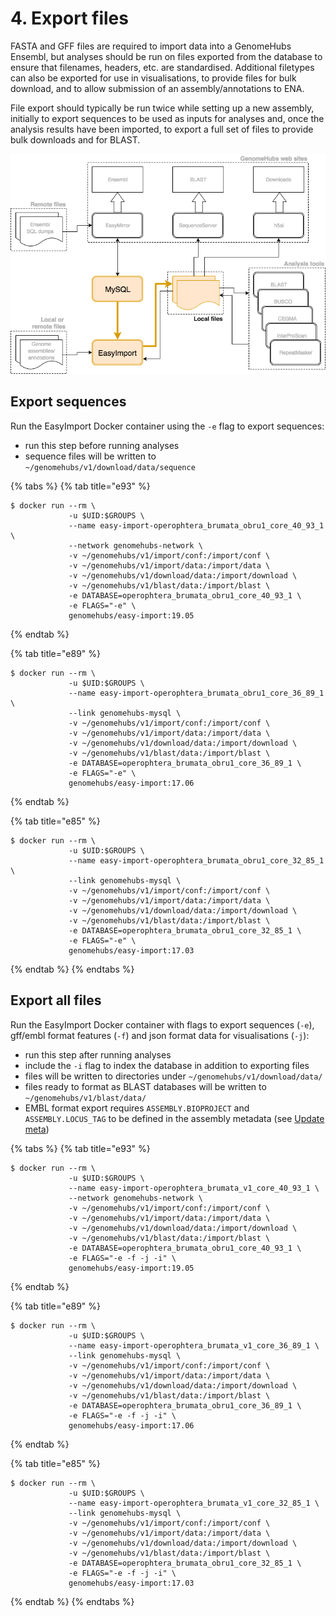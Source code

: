 # 4. Export files

FASTA and GFF files are required to import data into a GenomeHubs Ensembl, but analyses should be run on files exported from the database to ensure that filenames, headers, etc. are standardised. Additional filetypes can also be exported for use in visualisations, to provide files for bulk download, and to allow submission of an assembly/annotations to ENA.

File export should typically be run twice while setting up a new assembly, initially to export sequences to be used as inputs for analyses and, once the analysis results have been imported, to export a full set of files to provide bulk downloads and for BLAST.

![](../.gitbook/assets/GenomeHubs%20export.png)

## Export sequences

Run the EasyImport Docker container using the `-e` flag to export sequences:

* run this step before running analyses
* sequence files will be written to `~/genomehubs/v1/download/data/sequence`

{% tabs %}
{% tab title="e93" %}
```text
$ docker run --rm \
             -u $UID:$GROUPS \
             --name easy-import-operophtera_brumata_obru1_core_40_93_1 \
             --network genomehubs-network \
             -v ~/genomehubs/v1/import/conf:/import/conf \
             -v ~/genomehubs/v1/import/data:/import/data \
             -v ~/genomehubs/v1/download/data:/import/download \
             -v ~/genomehubs/v1/blast/data:/import/blast \
             -e DATABASE=operophtera_brumata_obru1_core_40_93_1 \
             -e FLAGS="-e" \
             genomehubs/easy-import:19.05
```
{% endtab %}

{% tab title="e89" %}
```text
$ docker run --rm \
             -u $UID:$GROUPS \
             --name easy-import-operophtera_brumata_obru1_core_36_89_1 \
             --link genomehubs-mysql \
             -v ~/genomehubs/v1/import/conf:/import/conf \
             -v ~/genomehubs/v1/import/data:/import/data \
             -v ~/genomehubs/v1/download/data:/import/download \
             -v ~/genomehubs/v1/blast/data:/import/blast \
             -e DATABASE=operophtera_brumata_obru1_core_36_89_1 \
             -e FLAGS="-e" \
             genomehubs/easy-import:17.06
```
{% endtab %}

{% tab title="e85" %}
```text
$ docker run --rm \
             -u $UID:$GROUPS \
             --name easy-import-operophtera_brumata_obru1_core_32_85_1 \
             --link genomehubs-mysql \
             -v ~/genomehubs/v1/import/conf:/import/conf \
             -v ~/genomehubs/v1/import/data:/import/data \
             -v ~/genomehubs/v1/download/data:/import/download \
             -v ~/genomehubs/v1/blast/data:/import/blast \
             -e DATABASE=operophtera_brumata_obru1_core_32_85_1 \
             -e FLAGS="-e" \
             genomehubs/easy-import:17.03
```
{% endtab %}
{% endtabs %}

## Export all files

Run the EasyImport Docker container with flags to export sequences \(`-e`\), gff/embl format features \(`-f`\) and json format data for visualisations \(`-j`\):

* run this step after running analyses
* include the `-i` flag to index the database in addition to exporting files
* files will be written to directories under `~/genomehubs/v1/download/data/`
* files ready to format as BLAST databases will be written to `~/genomehubs/v1/blast/data/`
* EMBL format export requires `ASSEMBLY.BIOPROJECT` and `ASSEMBLY.LOCUS_TAG` to be defined in the assembly metadata \(see [Update meta](update-meta.md)\)

{% tabs %}
{% tab title="e93" %}
```text
$ docker run --rm \
             -u $UID:$GROUPS \
             --name easy-import-operophtera_brumata_v1_core_40_93_1 \
             --network genomehubs-network \
             -v ~/genomehubs/v1/import/conf:/import/conf \
             -v ~/genomehubs/v1/import/data:/import/data \
             -v ~/genomehubs/v1/download/data:/import/download \
             -v ~/genomehubs/v1/blast/data:/import/blast \
             -e DATABASE=operophtera_brumata_obru1_core_40_93_1 \
             -e FLAGS="-e -f -j -i" \
             genomehubs/easy-import:19.05
```
{% endtab %}

{% tab title="e89" %}
```text
$ docker run --rm \
             -u $UID:$GROUPS \
             --name easy-import-operophtera_brumata_v1_core_36_89_1 \
             --link genomehubs-mysql \
             -v ~/genomehubs/v1/import/conf:/import/conf \
             -v ~/genomehubs/v1/import/data:/import/data \
             -v ~/genomehubs/v1/download/data:/import/download \
             -v ~/genomehubs/v1/blast/data:/import/blast \
             -e DATABASE=operophtera_brumata_obru1_core_36_89_1 \
             -e FLAGS="-e -f -j -i" \
             genomehubs/easy-import:17.06
```
{% endtab %}

{% tab title="e85" %}
```text
$ docker run --rm \
             -u $UID:$GROUPS \
             --name easy-import-operophtera_brumata_v1_core_32_85_1 \
             --link genomehubs-mysql \
             -v ~/genomehubs/v1/import/conf:/import/conf \
             -v ~/genomehubs/v1/import/data:/import/data \
             -v ~/genomehubs/v1/download/data:/import/download \
             -v ~/genomehubs/v1/blast/data:/import/blast \
             -e DATABASE=operophtera_brumata_obru1_core_32_85_1 \
             -e FLAGS="-e -f -j -i" \
             genomehubs/easy-import:17.03
```
{% endtab %}
{% endtabs %}

